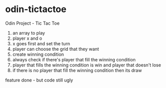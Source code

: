 # odin-tictactoe
Odin Project - Tic Tac Toe
1. an array to play
2. player x and o
3. x goes first and set the turn
4. player can choose the grid that they want
5. create winning condition
6. always check if there's player that fill the winning condition
7. player that fills the winning condition is win and player that doesn't lose
8. if there is no player that fill the winning condition then its draw

feature done - but code still ugly